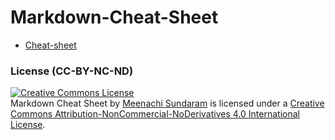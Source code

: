 # Markdown-Cheat-Sheet

* [Cheat-sheet](https://github.com/MeenachiSundaram/Markdown-Cheat-Sheet/blob/master/Markdown%20cheat%20sheet.md)

### License (CC-BY-NC-ND)

<a rel="license" href="http://creativecommons.org/licenses/by-nc-nd/4.0/"><img alt="Creative Commons License" style="border-width:0" src="https://i.creativecommons.org/l/by-nc-nd/4.0/88x31.png" /></a><br /><span xmlns:dct="http://purl.org/dc/terms/" property="dct:title">Markdown Cheat Sheet</span> by <a xmlns:cc="http://creativecommons.org/ns#" href="https://github.com/MeenachiSundaram" property="cc:attributionName" rel="cc:attributionURL">Meenachi Sundaram</a> is licensed under a <a rel="license" href="http://creativecommons.org/licenses/by-nc-nd/4.0/">Creative Commons Attribution-NonCommercial-NoDerivatives 4.0 International License</a>.
